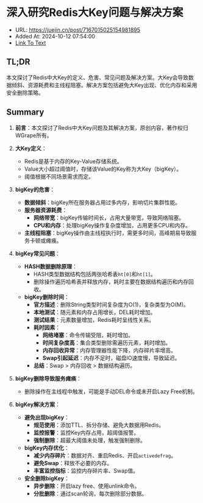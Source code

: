 # 深入研究Redis大Key问题与解决方案
- URL: https://juejin.cn/post/7167015025154981895
- Added At: 2024-10-12 07:54:00
- [Link To Text](2024-10-12-深入研究redis大key问题与解决方案_raw.md)

## TL;DR
本文探讨了Redis中大Key的定义、危害、常见问题及解决方案。大Key会导致数据倾斜、资源耗费和主线程阻塞。解决方案包括避免大Key出现、优化内存和采用安全删除策略。

## Summary
1. **前言**：本文探讨了Redis中大Key问题及其解决方案，原创内容，著作权归WGrape所有。

2. **大Key定义**：
   - Redis是基于内存的Key-Value存储系统。
   - Value大小超过阈值时，存储该Value的Key称为大Key（bigKey）。
   - 阈值根据不同场景需求而定。

3. **bigKey的危害**：
   - **数据倾斜**：bigKey所在服务器占用过多内存，影响切片集群性能。
   - **服务器资源耗费**：
     - **网络带宽**：bigKey传输时间长，占用大量带宽，导致网络阻塞。
     - **CPU和内存**：处理bigKey操作复杂度增加，占用更多CPU和内存。
   - **主线程阻塞**：bigKey操作由主线程执行时，需更多时间，高峰期易导致服务卡顿或瘫痪。

4. **bigKey常见问题**：
   - **HASH数据删除原理**：
     - HASH类型数据结构包括两张哈希表`ht[0]`和`ht[1]`。
     - 删除操作遍历哈希表并释放内存，耗时主要在数据结构遍历和内存回收。
   - **bigKey删除时间**：
     - **官方描述**：删除String类型时间复杂度为O(1)，复杂类型为O(M)。
     - **本地测试**：随元素和内存占用增长，DEL耗时增加。
     - **测试结果**：元素数量增加，Redis耗时呈线性关系。
     - **耗时因素**：
       - **网络堵塞**：命令传输受阻，耗时增加。
       - **时间复杂度高**：集合类型删除需遍历元素，耗时增加。
       - **内存回收异常**：内存管理器性能下降，内存碎片率增高。
       - **Swap引起延迟**：内存不足时，磁盘IO速度慢，导致延迟。
     - **总结**：Swap > 内存回收 > 数据结构遍历。

5. **bigKey删除导致服务瘫痪**：
   - 删除操作在主线程中触发，可能是手动DEL命令或未开启Lazy Free机制。

6. **bigKey解决方案**：
   - **避免出现bigKey**：
     - **规范使用**：添加TTL、拆分存储、避免大数据用Redis。
     - **监控报警**：监控Key内存占用，超阈值报警。
     - **强制删除**：超最大阈值未处理，触发强制删除。
   - **bigKey内存优化**：
     - **减少内存碎片**：数据对齐、重启Redis、开启`activedefrag`。
     - **避免Swap**：释放不必要的内存。
     - **丰富监控指标**：监控内存碎片率、Swap值。
   - **安全删除bigKey**：
     - **异步删除**：开启lazy free、使用unlink命令。
     - **分批删除**：通过scan轮询，每次删除部分数据。
